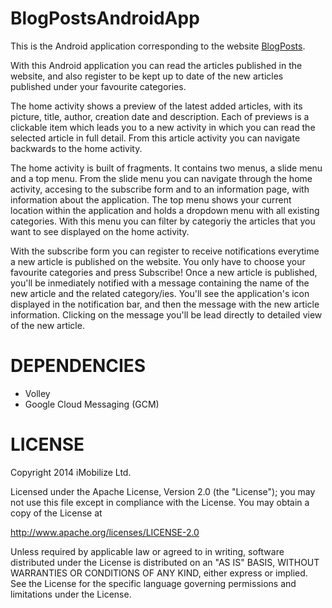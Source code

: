BlogPostsAndroidApp
===================

This is the Android application corresponding to the website [BlogPosts](https://github.com/imobilize/BlogPostsWeb).

With this Android application you can read the articles published in the website, and also register to be kept up to date of the new articles published under your favourite categories.

The home activity shows a preview of the latest added articles, with its picture, title, author, creation date and description. Each of previews is a clickable item which leads you to a new activity in which you can read the selected article in full detail. From this article activity you can navigate backwards to the home activity.

The home activity is built of fragments. It contains two menus, a slide menu and a top menu. From the slide menu you can navigate through the home activity, accesing to the subscribe form and to an information page, with information about the application. The top menu shows your current location within the application and holds a dropdown menu with all existing categories. With this menu you can filter by categoriy the articles that you want to see displayed on the home activity.

With the subscribe form you can register to receive notifications everytime a new article is published on the website.
You only have to choose your favourite categories and press Subscribe! Once a new article is published, you'll be
inmediately notified with a message containing the name of the new article and the related category/ies. You'll see the application's icon displayed in the notification bar, and then the message with the new article information. Clicking on the message you'll be lead directly to detailed view of the new article.

DEPENDENCIES
============

* Volley
* Google Cloud Messaging (GCM)

LICENSE
=======
Copyright 2014 iMobilize Ltd.

Licensed under the Apache License, Version 2.0 (the "License"); you may not use this file except in compliance with the License. You may obtain a copy of the License at

http://www.apache.org/licenses/LICENSE-2.0

Unless required by applicable law or agreed to in writing, software distributed under the License is distributed on an "AS IS" BASIS, WITHOUT WARRANTIES OR CONDITIONS OF ANY KIND, either express or implied. See the License for the specific language governing permissions and limitations under the License.
